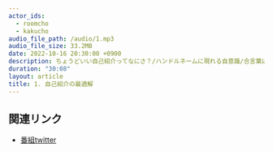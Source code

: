 ```yaml
---
actor_ids:
  - roomcho
  - kakucho
audio_file_path: /audio/1.mp3
audio_file_size: 33.2MB
date: 2022-10-16 20:30:00 +0900
description: ちょうどいい自己紹介ってなにさ？/ハンドルネームに現れる自意識/合言葉はハッピーラジオ
duration: "30:08"
layout: article
title: 1. 自己紹介の最適解
---
```


## 関連リンク

- [番組twitter](https://twitter.com/migikarachi)
